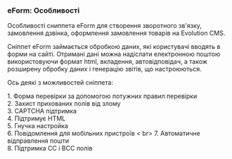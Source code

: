 
<meta http-equiv="Content-Type" content="text/html; charset=utf-8">
<h3>eForm: Особливості </h3> 
Особливості сниппета eForm для створення зворотного зв'язку, замовлення дзвінка, оформлення замовлення товарів на Evolution CMS.	
<br>
<p>Сніппет eForm займається обробкою даних, які користувачі вводять в форми на сайті. Отримані дані можна надіслати електронною поштою використовуючи формат html, вкладення, автовідповідач, а також розширену обробку даних і генерацію звітів, що настроюються.</p>
<p>Ось деякі з можливостей сніппета:</p>
<p>1. Форма перевірки за допомогою потужних правил перевірки <br> 2. Захист прихованих полів від злому <br> 3. CAPTCHA підтримка <br> 4. Підтримує HTML <br> 5. Гнучка настройка <br> 6. Повідомлення для мобільних пристроїв < br> 7. Автоматичне відправлення пошти <br> 8. Підтримка CC і BCC полів</p>
